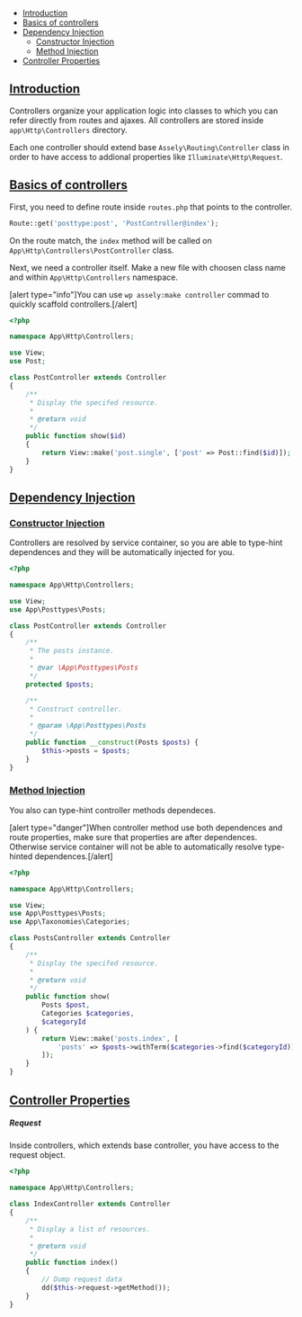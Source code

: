 - [Introduction](#introduction)
- [Basics of controllers](#basics-of-controllers)
- [Dependency Injection](#dependency-injection)
    - [Constructor Injection](#constructor-injection)
    - [Method Injection](#method-injection)
- [Controller Properties](#controller-properties)


<a name="introduction"></a>
## [Introduction](#introduction)

Controllers organize your application logic into classes to which you can refer directly from routes and ajaxes. All controllers are stored inside `app\Http\Controllers` directory.

Each one controller should extend base `Assely\Routing\Controller` class in order to have access to addional properties like `Illuminate\Http\Request`.

<a name="basics-of-controller"></a>
## [Basics of controllers](#basics-of-controller)

First, you need to define route inside `routes.php` that points to the controller.

```php
Route::get('posttype:post', 'PostController@index');
```

On the route match, the `index` method will be called on `App\Http\Controllers\PostController` class.

Next, we need a controller itself. Make a new file with choosen class name and within `App\Http\Controllers` namespace.

[alert type="info"]You can use `wp assely:make controller` commad to quickly scaffold controllers.[/alert]

```php
<?php

namespace App\Http\Controllers;

use View;
use Post;

class PostController extends Controller
{
    /**
     * Display the specifed resource.
     *
     * @return void
     */
    public function show($id)
    {
        return View::make('post.single', ['post' => Post::find($id)]);
    }
}
```

<a name="dependency-Injection"></a>
## [Dependency Injection](#dependency-Injection)

<a name="constructor-injection"></a>
### [Constructor Injection](#constructor-injection)

Controllers are resolved by service container, so you are able to type-hint dependences and they will be automatically injected for you.

```php
<?php

namespace App\Http\Controllers;

use View;
use App\Posttypes\Posts;

class PostController extends Controller
{
    /**
     * The posts instance.
     *
     * @var \App\Posttypes\Posts
     */
    protected $posts;

    /**
     * Construct controller.
     *
     * @param \App\Posttypes\Posts
     */
    public function __construct(Posts $posts) {
        $this->posts = $posts;
    }
}
```

<a name="method-injection"></a>
### [Method Injection](#method-injection)

You also can type-hint controller methods dependeces.

[alert type="danger"]When controller method use both dependences and route properties, make sure that properties are after dependences. Otherwise service container will not be able to automatically resolve type-hinted dependences.[/alert]

```php
<?php

namespace App\Http\Controllers;

use View;
use App\Posttypes\Posts;
use App\Taxonomies\Categories;

class PostsController extends Controller
{
    /**
     * Display the specifed resource.
     *
     * @return void
     */
    public function show(
        Posts $post,
        Categories $categories,
        $categoryId
    ) {
        return View::make('posts.index', [
            'posts' => $posts->withTerm($categories->find($categoryId))
        ]);
    }
}
```

<a name="controller-properties"></a>
## [Controller Properties](#controller-properties)

##### Request

Inside controllers, which extends base controller, you have access to the request object.

```php
<?php

namespace App\Http\Controllers;

class IndexController extends Controller
{
    /**
     * Display a list of resources.
     *
     * @return void
     */
    public function index()
    {
        // Dump request data
        dd($this->request->getMethod());
    }
}
```
